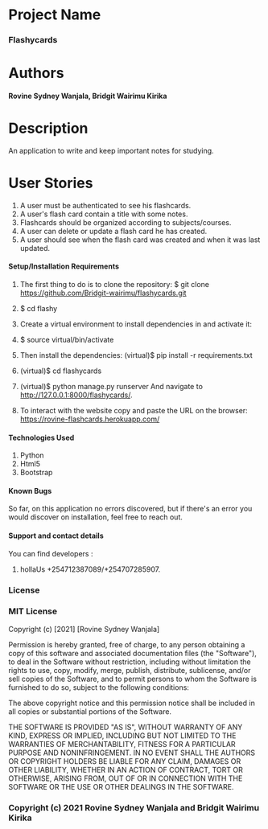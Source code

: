 # Project Name

### Flashycards

# Authors
#### Rovine Sydney Wanjala, Bridgit Wairimu Kirika

# Description
An application to write and keep important notes for studying.

# User Stories
1. A user must be authenticated to see his flashcards.
2. A user's flash card  contain a title with some notes.
3. Flashcards should be organized according to subjects/courses.
4. A user can delete or update a flash card he has created.
5. A user should see when the flash card was created and when it was last updated.


#### Setup/Installation Requirements
1. The first thing to do is to clone the repository: $ git clone https://github.com/Bridgit-wairimu/flashycards.git
2. $ cd flashy
3. Create a virtual environment to install dependencies in and activate it:

4. $ source virtual/bin/activate
5. Then install the dependencies: (virtual)$ pip install -r requirements.txt
6. (virtual)$ cd flashycards
7. (virtual)$ python manage.py runserver
And navigate to http://127.0.0.1:8000/flashycards/.
8. To interact with the website copy and paste the URL on the browser: https://rovine-flashcards.herokuapp.com/


#### Technologies Used
1. Python
2. Html5
3. Bootstrap

#### Known Bugs
So far, on this application no errors discovered, but if there's an error you would discover on installation, feel free to reach out.


#### Support and contact details
You can find developers :

1. hollaUs +254712387089/+254707285907.

### License
### MIT License

Copyright (c) [2021] [Rovine Sydney Wanjala]

Permission is hereby granted, free of charge, to any person obtaining a copy of this software and associated documentation files (the "Software"), to deal in the Software without restriction, including without limitation the rights to use, copy, modify, merge, publish, distribute, sublicense, and/or sell copies of the Software, and to permit persons to whom the Software is furnished to do so, subject to the following conditions:

The above copyright notice and this permission notice shall be included in all copies or substantial portions of the Software.

THE SOFTWARE IS PROVIDED "AS IS", WITHOUT WARRANTY OF ANY KIND, EXPRESS OR IMPLIED, INCLUDING BUT NOT LIMITED TO THE WARRANTIES OF MERCHANTABILITY, FITNESS FOR A PARTICULAR PURPOSE AND NONINFRINGEMENT. IN NO EVENT SHALL THE AUTHORS OR COPYRIGHT HOLDERS BE LIABLE FOR ANY CLAIM, DAMAGES OR OTHER LIABILITY, WHETHER IN AN ACTION OF CONTRACT, TORT OR OTHERWISE, ARISING FROM, OUT OF OR IN CONNECTION WITH THE SOFTWARE OR THE USE OR OTHER DEALINGS IN THE SOFTWARE. 
### Copyright (c) 2021 Rovine Sydney Wanjala and Bridgit Wairimu Kirika

